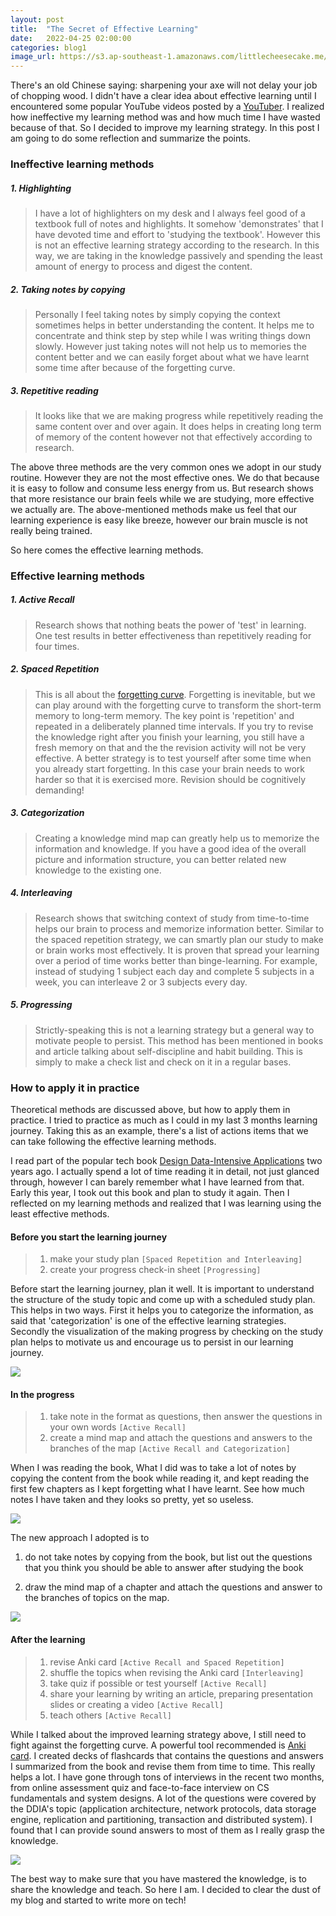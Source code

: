 ```yaml
---
layout: post
title:  "The Secret of Effective Learning"
date:   2022-04-25 02:00:00
categories: blog1
image_url: https://s3.ap-southeast-1.amazonaws.com/littlecheesecake.me/blog-post/effective-learning/effective_learning_header.jpeg
---
```


There's an old Chinese saying: sharpening your axe will not delay your job of chopping wood. I didn't have a clear idea about effective learning until I encountered some popular YouTube videos posted by a [YouTuber](https://aliabdaal.com/activerecallstudytechnique/). I realized how ineffective my learning method was and how much time I have wasted because of that. So I decided to improve my learning strategy. In this post I am going to do some reflection and summarize the points.

### Ineffective learning methods

##### 1. Highlighting

> I have a lot of highlighters on my desk and I always feel good of a textbook full of notes and highlights. It somehow 'demonstrates' that I have devoted time and effort to 'studying the textbook'. However this is not an effective learning strategy according to the research. In this way, we are taking in the knowledge passively and spending the least amount of energy to process and digest the content. 

##### 2. Taking notes by copying

> Personally I feel taking notes by simply copying the context sometimes helps in better understanding the content. It helps me to concentrate and think step by step while I was writing things down slowly. However just taking notes will not help us to memories the content better and we can easily forget about what we have learnt some time after because of the forgetting curve. 

##### 3. Repetitive reading

> It looks like that we are making progress while repetitively reading the same content over and over again. It does helps in creating long term of memory of the content however not that effectively according to research. 

The above three methods are the very common ones we adopt in our study routine. However they are not the most effective ones. We do that because it is easy to follow and consume less energy from us. But research shows that more resistance our brain feels while we are studying, more effective we actually are. The above-mentioned methods make us feel that our learning experience is easy like breeze, however our brain muscle is not really being trained.

So here comes the effective learning methods.

### Effective learning methods

##### 1. Active Recall

> Research shows that nothing beats the power of 'test' in learning. One test results in better effectiveness than repetitively reading for four times. 

##### 2. Spaced Repetition

> This is all about the [forgetting curve](https://www.wikiwand.com/en/Forgetting_curve). Forgetting is inevitable, but we can play around with the forgetting curve to transform the short-term memory to long-term memory. The key point is 'repetition' and repeated in a deliberately planned time intervals. If you try to revise the knowledge right after you finish your learning, you still have a fresh memory on that and the the revision activity will not be very effective. A better strategy is to test yourself after some time when you already start forgetting. In this case your brain needs to work harder so that it is exercised more. Revision should be cognitively demanding!

##### 3. Categorization

> Creating a knowledge mind map can greatly help us to memorize the information and knowledge. If you have a good idea of the overall picture and information structure, you can better related new knowledge to the existing one. 


##### 4. Interleaving

> Research shows that switching context of study from time-to-time helps our brain to process and memorize information better. Similar to the spaced repetition strategy, we can smartly plan our study to make or brain works most effectively. It is proven that spread your learning over a period of time works better than binge-learning. For example, instead of studying 1 subject each day and complete 5 subjects in a week, you can interleave 2 or 3 subjects every day.


##### 5. Progressing

> Strictly-speaking this is not a learning strategy but a general way to motivate people to persist. This method has been mentioned in books and article talking about self-discipline and habit building. This is simply to make a check list and check on it in a regular bases. 

### How to apply it in practice

Theoretical methods are discussed above, but how to apply them in practice. I tried to practice as much as I could in my last 3 months learning journey. Taking this as an example, there's a list of actions items that we can take following the effective learning methods.

I read part of the popular tech book [Design Data-Intensive Applications](https://www.oreilly.com/library/view/designing-data-intensive-applications/9781491903063/) two years ago. I actually spend a lot of time reading it in detail, not just glanced through, however I can barely remember what I have learned from that. Early this year, I took out this book and plan to study it again. Then I reflected on my learning methods and realized that I was learning using the least effective methods. 

#### Before you start the learning journey
>1. make your study plan `[Spaced Repetition and Interleaving]`
>2. create your progress check-in sheet `[Progressing]`

Before start the learning journey, plan it well. It is important to understand the structure of the study topic and come up with a scheduled study plan. This helps in two ways. First it helps you to categorize the information, as said that 'categorization' is one of the effective learning strategies. Secondly the visualization of the making progress by checking on the study plan helps to motivate us and encourage us to persist in our learning journey. 

![][image-progress]

#### In the progress
>1. take note in the format as questions, then answer the questions in your own words `[Active Recall]`
>2. create a mind map and attach the questions and answers to the branches of the map `[Active Recall and Categorization]`

When I was reading the book, What I did was to take a lot of notes by copying the content from the book while reading it, and kept reading the first few chapters as I kept forgetting what I have learnt. See how much notes I have taken and they looks so pretty, yet so useless.

![][image-notes]

The new approach I adopted is to

1) do not take notes by copying from the book, but list out the questions that you think you should be able to answer after studying the book 

2) draw the mind map of a chapter and attach the questions and answer to the branches of topics on the map.

![][image-mindmap]

#### After the learning
>1. revise Anki card `[Active Recall and Spaced Repetition]`
>2. shuffle the topics when revising the Anki card `[Interleaving]`
>3. take quiz if possible or test yourself `[Active Recall]`
>4. share your learning by writing an article, preparing presentation slides or creating a video `[Active Recall]`
>5. teach others `[Active Recall]`

While I talked about the improved learning strategy above, I still need to fight against the forgetting curve. A powerful tool recommended is [Anki card](https://apps.ankiweb.net/). I created decks of flashcards that contains the questions and answers I summarized from the book and revise them from time to time. This really helps a lot. I have gone through tons of interviews in the recent two months, from online assessment quiz and face-to-face interview on CS fundamentals and system designs. A lot of the questions were covered by the DDIA's topic (application architecture, network protocols, data storage engine, replication and partitioning, transaction and distributed system). I found that I can provide sound answers to most of them as I really grasp the knowledge.

![][image-anki]

The best way to make sure that you have mastered the knowledge, is to share the knowledge and teach. So here I am. I decided to clear the dust of my blog and started to write more on tech!

[image-progress]: https://s3.ap-southeast-1.amazonaws.com/littlecheesecake.me/blog-post/effective-learning/effective_learning_plan.jpg
[image-notes]: https://s3.ap-southeast-1.amazonaws.com/littlecheesecake.me/blog-post/effective-learning/effective_learning_note.jpg
[image-mindmap]: https://s3.ap-southeast-1.amazonaws.com/littlecheesecake.me/blog-post/effective-learning/effective_learning_mindmap.jpg
[image-anki]: https://s3.ap-southeast-1.amazonaws.com/littlecheesecake.me/blog-post/effective-learning/effective_learning_anki.jpg
